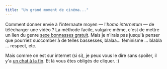 ```yaml
---
title: "Un grand moment de cinéma..."
---
```


Comment donner envie à l'internaute moyen — l'_homo internetum_ — de
télécharger une vidéo ? La méthode facile, vulgaire même, c'est de mettre un
lien du genre [sexe bonnasses
gratuit](http://poulpedesign.free.fr/teteentrop.wmv). Mais je n'irais pas
jusqu'à penser que pourriez succomber à de telles bassesses, blalaa...
féminisme ... blabla ... respect, etc.

Mais comme on est sur internet (si si), je peux vous le dire sans spoiler, il
y'a [un chat à la fin](http://poulpedesign.free.fr/teteentrop.wmv). Et là vous
êtes obligés de cliquer. :)

